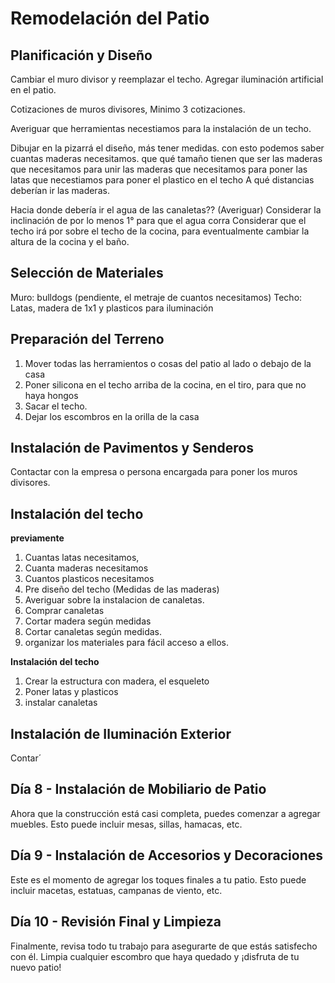 
# Remodelación del Patio

## Planificación y Diseño

Cambiar el muro divisor y reemplazar el techo.
Agregar iluminación artificial en el patio.

Cotizaciones de muros divisores, Minimo 3 cotizaciones.



Averiguar que herramientas necestiamos para la instalación de un techo.

Dibujar en la pizarrá el diseño, más tener medidas.
con esto podemos saber cuantas maderas necesitamos.
que qué tamaño tienen que ser las maderas
que necesitamos para unir las maderas
que necesitamos para poner las latas
que necestiamos para poner el plastico en el techo
A qué distancias deberían ir las maderas.

Hacia donde debería ir el agua de las canaletas?? (Averiguar)
Considerar la inclinación de por lo menos 1° para que el agua corra
Considerar que el techo irá por sobre el techo de la cocina, para eventualmente cambiar la altura de la cocina y el baño.


##  Selección de Materiales
Muro: bulldogs (pendiente, el metraje de cuantos necesitamos)
Techo: Latas, madera de 1x1 y plasticos para iluminación

## Preparación del Terreno

1. Mover todas las herramientos o cosas del patio al lado o debajo de la casa
2. Poner silicona en el techo arriba de la cocina, en el tiro, para que no haya hongos
3. Sacar el techo.
4. Dejar los escombros en la orilla de la casa
 
## Instalación de Pavimentos y Senderos

Contactar con la empresa o persona encargada para poner los muros divisores.

## Instalación del techo

**previamente**
1. Cuantas latas necesitamos,
2. Cuanta maderas necesitamos
3. Cuantos plasticos necesitamos
4. Pre diseño del techo (Medidas de las maderas)
5. Averiguar sobre la instalacion de canaletas.
6. Comprar canaletas
7. Cortar madera según  medidas
8. Cortar canaletas según medidas.
9. organizar los materiales para fácil acceso a ellos.

**Instalación del techo**

1. Crear la estructura con madera, el esqueleto
2. Poner latas y plasticos
3. instalar canaletas 


## Instalación de Iluminación Exterior

Contar´


## Día 8 - Instalación de Mobiliario de Patio
Ahora que la construcción está casi completa, puedes comenzar a agregar muebles. Esto puede incluir mesas, sillas, hamacas, etc.

## Día 9 - Instalación de Accesorios y Decoraciones
Este es el momento de agregar los toques finales a tu patio. Esto puede incluir macetas, estatuas, campanas de viento, etc.

## Día 10 - Revisión Final y Limpieza
Finalmente, revisa todo tu trabajo para asegurarte de que estás satisfecho con él. Limpia cualquier escombro que haya quedado y ¡disfruta de tu nuevo patio!
